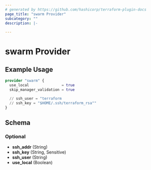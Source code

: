 ```yaml
---
# generated by https://github.com/hashicorp/terraform-plugin-docs
page_title: "swarm Provider"
subcategory: ""
description: |-
  
---
```


# swarm Provider



## Example Usage

```terraform
provider "swarm" {
  use_local               = true
  skip_manager_validation = true

  // ssh_user = "terraform
  // ssh_key = "$HOME/.ssh/terraform_rsa""
}
```

<!-- schema generated by tfplugindocs -->
## Schema

### Optional

- **ssh_addr** (String)
- **ssh_key** (String, Sensitive)
- **ssh_user** (String)
- **use_local** (Boolean)
